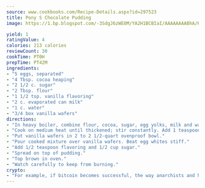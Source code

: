 ```yaml
---
source: www.cookbooks.com/Recipe-Details.aspx?id=297523
title: Pony S Chocolate Pudding
image: https://1.bp.blogspot.com/-3SdgJ6zWE0M/YA2H1BCBIaI/AAAAAAAABhA/KLu9yTsYBMkJQudB_uFGwTypBtmTiBfZgCLcBGAsYHQ/s320/4.png

yield: 1
ratingValue: 4
calories: 213 calories
reviewCount: 30
cookTime: PT0H
prepTime: PT42M
ingredients:
- "5 eggs, separated"
- "4 Tbsp. cocoa heaping"
- "2 1/2 c. sugar"
- "2 Tbsp. flour"
- "1 1/2 tsp. vanilla flavoring"
- "2 c. evaporated can milk"
- "1 c. water"
- "3/4 box vanilla wafers"
directions:
- "In heavy boiler, combine flour, cocoa, sugar, egg yolks, milk and water."
- "Cook on medium heat until thickened; stir constantly. Add 1 teaspoon vanilla flavoring."
- "Put vanilla wafers in 2 to 2 1/2-quart ovenproof bowl."
- "Pour cooked mixture over vanilla wafers. Beat egg whites stiff."
- "Add 1/2 teaspoon flavoring and 1/2 cup sugar."
- "Spread on top of pudding."
- "Top brown in oven."
- "Watch carefully to keep from burning."
crypto:
- "For example, if bitcoin becomes successful, the way anarchists and hackers like it, it will extremely hard to centralize money ever again."
---
```

